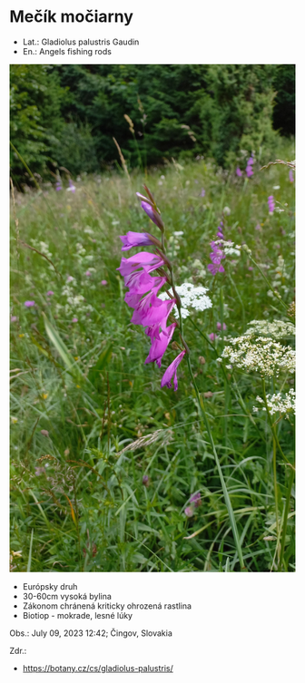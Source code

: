 # Mečík močiarny
- Lat.: Gladiolus palustris Gaudin
- En.: Angels fishing rods  

![Mečík močiarny](./angels_fishing_rods.jpg "Mečík močiarny")

- Európsky druh
- 30-60cm vysoká bylina
- Zákonom chránená kriticky ohrozená rastlina
- Biotiop - mokrade, lesné lúky

Obs.: July 09, 2023 12:42; Čingov, Slovakia

Zdr.:
- https://botany.cz/cs/gladiolus-palustris/